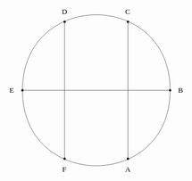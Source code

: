 <svg height='271.236pt' version='1.1' viewBox='-0.00132489 -271.231 233.666 271.236' width='233.666pt' xmlns='http://www.w3.org/2000/svg' xmlns:xlink='http://www.w3.org/1999/xlink'>
<defs>
<font horiz-adv-x='0' id='cmr10'>
<font-face ascent='750' descent='-250' font-family='cmr10' units-per-em='1000'/>
<glyph d='M398 696C393 709 391 716 375 716S356 710 351 696L144 98C126 47 86 32 32 31V0C55 1 98 3 134 3C165 3 217 1 249 0V31C199 31 174 56 174 82C174 85 175 95 176 97L222 228H469L522 75C523 71 525 65 525 61C525 31 469 31 442 31V0C478 3 548 3 586 3C629 3 675 2 717 0V31H699C639 31 625 38 614 71L398 696ZM345 584L458 259H233L345 584Z' glyph-name='A' horiz-adv-x='750' unicode='A' vert-adv-y='750'/>
<glyph d='M222 366V612C222 645 224 652 271 652H395C492 652 527 567 527 514C527 450 478 366 367 366H222ZM458 357C555 376 624 440 624 514C624 601 532 683 402 683H36V652H60C137 652 139 641 139 605V78C139 42 137 31 60 31H36V0H428C561 0 651 89 651 183C651 270 569 345 458 357ZM396 31H271C224 31 222 38 222 71V344H410C509 344 551 251 551 184C551 113 499 31 396 31Z' glyph-name='B' horiz-adv-x='708' unicode='B' vert-adv-y='708'/>
<glyph d='M56 342C56 135 218 -22 404 -22C567 -22 665 117 665 233C665 243 665 250 652 250C641 250 641 244 640 234C632 91 525 9 416 9C355 9 159 43 159 341C159 640 354 674 415 674C524 674 613 583 633 437C635 423 635 420 649 420C665 420 665 423 665 444V681C665 698 665 705 654 705C650 705 646 705 638 693L588 619C551 655 500 705 404 705C217 705 56 546 56 342Z' glyph-name='C' horiz-adv-x='722' unicode='C' vert-adv-y='722'/>
<glyph d='M35 683V652H59C136 652 138 641 138 605V78C138 42 136 31 59 31H35V0H401C569 0 707 148 707 336C707 526 572 683 401 683H35ZM273 31C226 31 224 38 224 71V612C224 645 226 652 273 652H373C435 652 504 630 555 559C598 500 607 414 607 336C607 225 588 165 552 116C532 89 475 31 374 31H273Z' glyph-name='D' horiz-adv-x='763' unicode='D' vert-adv-y='763'/>
<glyph d='M136 78C136 42 134 31 57 31H33V0H610L652 258H627C602 104 579 31 407 31H274C227 31 225 38 225 71V338H315C412 338 423 306 423 221H448V486H423C423 400 412 369 315 369H225V609C225 642 227 649 274 649H403C556 649 583 594 599 455H624L596 680H33V649H57C134 649 136 638 136 602V78Z' glyph-name='E' horiz-adv-x='680' unicode='E' vert-adv-y='680'/>
<glyph d='M582 680H33V649H57C134 649 136 638 136 602V78C136 42 134 31 57 31H33V0C68 3 146 3 185 3C226 3 317 3 353 0V31H320C225 31 225 44 225 79V325H311C407 325 417 293 417 208H442V473H417C417 389 407 356 311 356H225V609C225 642 227 649 274 649H394C544 649 569 593 585 455H610L582 680Z' glyph-name='F' horiz-adv-x='652' unicode='F' vert-adv-y='652'/>
</font>
</defs>
<style type='text/css'><![CDATA[
text.f0 {font-family:cmr10;font-size:9.96264px}
]]>
</style>
<g id='page1'>
<path d='M215.992 -135.613C215.992 -271.031 17.5625 -271.031 17.5625 -135.613' fill='none' stroke='#000000' stroke-width='0.399994'/>
<path d='M17.5625 -135.613C17.5625 -0.195 215.992 -0.195 215.992 -135.613' fill='none' stroke='#000000' stroke-width='0.399994'/>
<path d='M19.0313 -135.613H214.523' fill='none' stroke='#000000' stroke-width='0.399994'/>
<path d='M74.2578 -226.273V-44.957' fill='none' stroke='#000000' stroke-width='0.399994'/>
<path d='M159.297 -44.957V-226.273' fill='none' stroke='#000000' stroke-width='0.399994'/>
<path d='M75.6641 -227.742C75.6641 -228.519 75.0352 -229.148 74.2578 -229.148C73.4766 -229.148 72.8477 -228.519 72.8477 -227.742C72.8477 -226.965 73.4766 -226.332 74.2578 -226.332C75.0352 -226.332 75.6641 -226.965 75.6641 -227.742Z'/>
<path d='M75.6641 -227.742C75.6641 -228.519 75.0352 -229.148 74.2578 -229.148C73.4766 -229.148 72.8477 -228.519 72.8477 -227.742C72.8477 -226.965 73.4766 -226.332 74.2578 -226.332C75.0352 -226.332 75.6641 -226.965 75.6641 -227.742Z' fill='none' stroke='#000000' stroke-miterlimit='10.0375' stroke-width='0.399994'/>
<path d='M18.9727 -135.613C18.9727 -136.391 18.3398 -137.023 17.5625 -137.023C16.7852 -137.023 16.1523 -136.391 16.1523 -135.613C16.1523 -134.836 16.7852 -134.207 17.5625 -134.207C18.3398 -134.207 18.9727 -134.836 18.9727 -135.613Z'/>
<path d='M18.9727 -135.613C18.9727 -136.391 18.3398 -137.023 17.5625 -137.023C16.7852 -137.023 16.1523 -136.391 16.1523 -135.613C16.1523 -134.836 16.7852 -134.207 17.5625 -134.207C18.3398 -134.207 18.9727 -134.836 18.9727 -135.613Z' fill='none' stroke='#000000' stroke-miterlimit='10.0375' stroke-width='0.399994'/>
<path d='M75.6641 -43.4883C75.6641 -44.2656 75.0352 -44.8945 74.2578 -44.8945C73.4766 -44.8945 72.8477 -44.2656 72.8477 -43.4883C72.8477 -42.707 73.4766 -42.0781 74.2578 -42.0781C75.0352 -42.0781 75.6641 -42.707 75.6641 -43.4883Z'/>
<path d='M75.6641 -43.4883C75.6641 -44.2656 75.0352 -44.8945 74.2578 -44.8945C73.4766 -44.8945 72.8477 -44.2656 72.8477 -43.4883C72.8477 -42.707 73.4766 -42.0781 74.2578 -42.0781C75.0352 -42.0781 75.6641 -42.707 75.6641 -43.4883Z' fill='none' stroke='#000000' stroke-miterlimit='10.0375' stroke-width='0.399994'/>
<path d='M160.707 -43.4883C160.707 -44.2656 160.074 -44.8945 159.297 -44.8945C158.519 -44.8945 157.887 -44.2656 157.887 -43.4883C157.887 -42.707 158.519 -42.0781 159.297 -42.0781C160.074 -42.0781 160.707 -42.707 160.707 -43.4883Z'/>
<path d='M160.707 -43.4883C160.707 -44.2656 160.074 -44.8945 159.297 -44.8945C158.519 -44.8945 157.887 -44.2656 157.887 -43.4883C157.887 -42.707 158.519 -42.0781 159.297 -42.0781C160.074 -42.0781 160.707 -42.707 160.707 -43.4883Z' fill='none' stroke='#000000' stroke-miterlimit='10.0375' stroke-width='0.399994'/>
<path d='M217.398 -135.613C217.398 -136.391 216.77 -137.023 215.992 -137.023C215.211 -137.023 214.582 -136.391 214.582 -135.613C214.582 -134.836 215.211 -134.207 215.992 -134.207C216.77 -134.207 217.398 -134.836 217.398 -135.613Z'/>
<path d='M217.398 -135.613C217.398 -136.391 216.77 -137.023 215.992 -137.023C215.211 -137.023 214.582 -136.391 214.582 -135.613C214.582 -134.836 215.211 -134.207 215.992 -134.207C216.77 -134.207 217.398 -134.836 217.398 -135.613Z' fill='none' stroke='#000000' stroke-miterlimit='10.0375' stroke-width='0.399994'/>
<path d='M160.707 -227.742C160.707 -228.519 160.074 -229.148 159.297 -229.148C158.519 -229.148 157.887 -228.519 157.887 -227.742C157.887 -226.965 158.519 -226.332 159.297 -226.332C160.074 -226.332 160.707 -226.965 160.707 -227.742Z'/>
<path d='M160.707 -227.742C160.707 -228.519 160.074 -229.148 159.297 -229.148C158.519 -229.148 157.887 -228.519 157.887 -227.742C157.887 -226.965 158.519 -226.332 159.297 -226.332C160.074 -226.332 160.707 -226.965 160.707 -227.742Z' fill='none' stroke='#000000' stroke-miterlimit='10.0375' stroke-width='0.399994'/>
<text class='f0' transform='matrix(1 0 0 1 -32.152 -102.897)' x='102.603' y='-135.614'>D</text>
<text class='f0' transform='matrix(1 0 0 1 -102.604 3.404)' x='102.603' y='-135.614'>E</text>
<text class='f0' transform='matrix(1 0 0 1 -31.5986 109.704)' x='102.603' y='-135.614'>F</text>
<text class='f0' transform='matrix(1 0 0 1 53.096 -102.897)' x='102.603' y='-135.614'>C</text>
<text class='f0' transform='matrix(1 0 0 1 124.032 3.404)' x='102.603' y='-135.614'>B</text>
<text class='f0' transform='matrix(1 0 0 1 52.958 109.704)' x='102.603' y='-135.614'>A</text>
</g>
</svg>